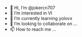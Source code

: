 - 👋 Hi, I’m @jokercn707
- 👀 I’m interested in VI
- 🌱 I’m currently learning yolovx
- 💞️ I’m looking to collaborate on ...
- 📫 How to reach me ...

<!---
jokercn707/jokercn707 is a ✨ special ✨ repository because its `README.md` (this file) appears on your GitHub profile.
You can click the Preview link to take a look at your changes.
--->
